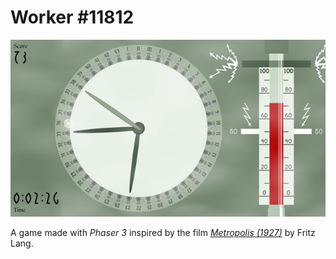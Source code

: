 # Worker \#11812

![Screenshot](https://github.com/mstop4/clock-machine/blob/master/docs/screen2.png)

A game made with *Phaser 3* inspired by the film *[Metropolis (1927)](https://en.wikipedia.org/wiki/Metropolis_(1927_film))* by Fritz Lang.
